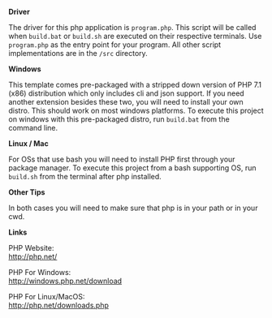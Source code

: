 **Driver**

The driver for this php application is `program.php`. This script will be called when `build.bat` or `build.sh` are executed on their respective terminals. Use `program.php` as the entry point for your program. All other script implementations are in the `/src` directory.

**Windows**

This template comes pre-packaged with a stripped down version of PHP 7.1 (x86) distribution which only includes cli and json support. If you need another extension besides these two, you will need to install your own distro. This should work on most windows platforms. To execute this project on windows with this pre-packaged distro, run `build.bat` from the command line.

**Linux / Mac**

For OSs that use bash you will need to install PHP first through your package manager. To execute this project from a bash supporting OS, run `build.sh` from the terminal after php installed.

**Other Tips**

In both cases you will need to make sure that php is in your path or in your cwd.

**Links**

PHP Website:<br>
http://php.net/

PHP For Windows:<br>
http://windows.php.net/download

PHP For Linux/MacOS:<br>
http://php.net/downloads.php
